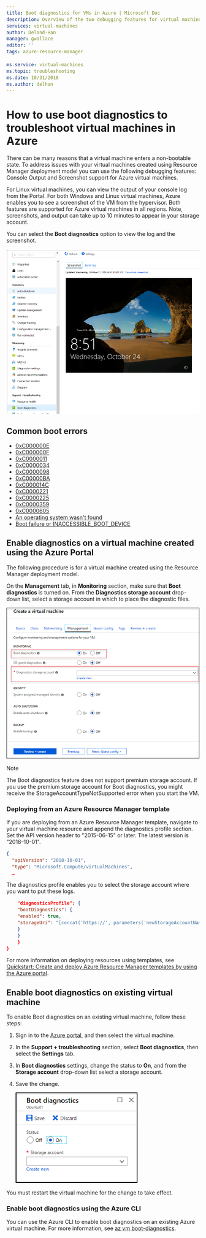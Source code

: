 ```yaml
---
title: Boot diagnostics for VMs in Azure | Microsoft Doc
description: Overview of the two debugging features for virtual machines in Azure
services: virtual-machines
author: Deland-Han
manager: gwallace
editor: ''
tags: azure-resource-manager

ms.service: virtual-machines
ms.topic: troubleshooting
ms.date: 10/31/2018
ms.author: delhan
---
```


# How to use boot diagnostics to troubleshoot virtual machines in Azure

There can be many reasons that a virtual machine enters a non-bootable state. To address issues with your virtual machines created using Resource Manager deployment model you can use the following debugging features: Console Output and Screenshot support for Azure virtual machines. 

For Linux virtual machines, you can view the output of your console log from the Portal. For both Windows and Linux virtual machines, Azure enables you to see a screenshot of the VM from the hypervisor. Both features are supported for Azure virtual machines in all regions. Note, screenshots, and output can take up to 10 minutes to appear in your storage account.

You can select the **Boot diagnostics** option to view the log and the screenshot.

![Resource Manager](./media/virtual-machines-common-boot-diagnostics/screenshot1.png)

## Common boot errors

- [0xC000000E](https://support.microsoft.com/help/4010129)
- [0xC000000F](https://support.microsoft.com/help/4010130)
- [0xC0000011](https://support.microsoft.com/help/4010134)
- [0xC0000034](https://support.microsoft.com/help/4010140)
- [0xC0000098](https://support.microsoft.com/help/4010137)
- [0xC00000BA](https://support.microsoft.com/help/4010136)
- [0xC000014C](https://support.microsoft.com/help/4010141)
- [0xC0000221](https://support.microsoft.com/help/4010132)
- [0xC0000225](https://support.microsoft.com/help/4010138)
- [0xC0000359](https://support.microsoft.com/help/4010135)
- [0xC0000605](https://support.microsoft.com/help/4010131)
- [An operating system wasn't found](https://support.microsoft.com/help/4010142)
- [Boot failure or INACCESSIBLE_BOOT_DEVICE](https://support.microsoft.com/help/4010143)

## Enable diagnostics on a virtual machine created using the Azure Portal

The following procedure is for a virtual machine created using the Resource Manager deployment model.

On the **Management** tab, in **Monitoring** section, make sure that **Boot diagnostics** is turned on. From the **Diagnostics storage account** drop-down list, select a storage account in which to place the diagnostic files.
 
![Create VM](./media/virtual-machines-common-boot-diagnostics/enable-boot-diagnostics-vm.png)

> [!NOTE]
> The Boot diagnostics feature does not support premium storage account. If you use the premium storage account for Boot diagnostics, you might receive the StorageAccountTypeNotSupported error when you start the VM.
>

### Deploying from an Azure Resource Manager template

If you are deploying from an Azure Resource Manager template, navigate to your virtual machine resource and append the diagnostics profile section. Set the API version header to "2015-06-15" or later. The latest version is "2018-10-01".

```json
{
  "apiVersion": "2018-10-01",
  "type": "Microsoft.Compute/virtualMachines",
  … 
```

The diagnostics profile enables you to select the storage account where you want to put these logs.

```json
    "diagnosticsProfile": {
	"bootDiagnostics": {
	"enabled": true,
	"storageUri": "[concat('https://', parameters('newStorageAccountName'), '.blob.core.windows.net')]"
	}
    }
    }
}
```

For more information on deploying resources using templates, see [Quickstart: Create and deploy Azure Resource Manager templates by using the Azure portal](../../azure-resource-manager/resource-manager-quickstart-create-templates-use-the-portal.md).

## Enable boot diagnostics on existing virtual machine 

To enable Boot diagnostics on an existing virtual machine, follow these steps:

1. Sign in to the [Azure portal](https://portal.azure.com), and then select the virtual machine.
2. In the **Support + troubleshooting** section, select **Boot diagnostics**, then select the **Settings** tab.
3. In **Boot diagnostics** settings, change the status to **On**, and from the **Storage account** drop-down list select a storage account. 
4. Save the change.

    ![Update Existing VM](./media/virtual-machines-common-boot-diagnostics/enable-for-existing-vm.png)

You must restart the virtual machine for the change to take effect.

### Enable boot diagnostics using the Azure CLI

You can use the Azure CLI to enable boot diagnostics on an existing Azure virtual machine. For more information, see [az vm boot-diagnostics](
https://docs.microsoft.com/cli/azure/vm/boot-diagnostics?view=azure-cli-latest).
